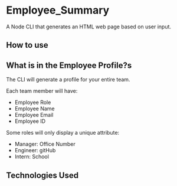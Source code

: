 # Employee_Summary
A Node CLI that generates an HTML web page based on user input.

## How to use


## What is in the Employee Profile?s
The CLI will generate a profile for your entire team.

Each team member will have:
* Employee Role
* Employee Name
* Employee Email
* Employee ID

Some roles will only display a unique attribute:
* Manager: Office Number
* Engineer: gitHub
* Intern: School

## Technologies Used